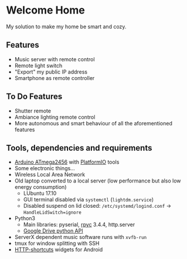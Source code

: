 # Welcome Home
My solution to make my home be smart and cozy.


## Features
 * Music server with remote control
 * Remote light switch
 * "Export" my public IP address
 * Smartphone as remote controller


## To Do Features 
 * Shutter remote
 * Ambiance lighting remote control
 * More autonomous and smart behaviour of all the aforementioned features


## Tools, dependencies and requirements
 * [Arduino ATmega2456](https://store.arduino.cc/arduino-mega-2560-rev3) with [PlatformIO](https://platformio.org/) tools
 * Some electronic things...
 * Wireless Local Area Network
 * Old laptop converted to a local server (low performance but also low energy consumption)
    * LUbuntu 17.10
    * GUI terminal disabled via `systemctl` (`lightdm.service`)
    * Disabled suspend on lid closed: `/etc/systemd/logind.conf` -> `HandleLidSwitch=ignore`
 * Python3 
    * Main libraries: pyserial, [rpyc](https://rpyc.readthedocs.io/en/latest/) 3.4.4, http.server
    * [Google Drive python API](https://developers.google.com/drive/v3/web/about-sdk)
 * ServerX dependent music software runs with `xvfb-run`
 * tmux for window splitting with SSH
 * [HTTP-shortcuts](https://github.com/Waboodoo/HTTP-Shortcuts) widgets for Android
